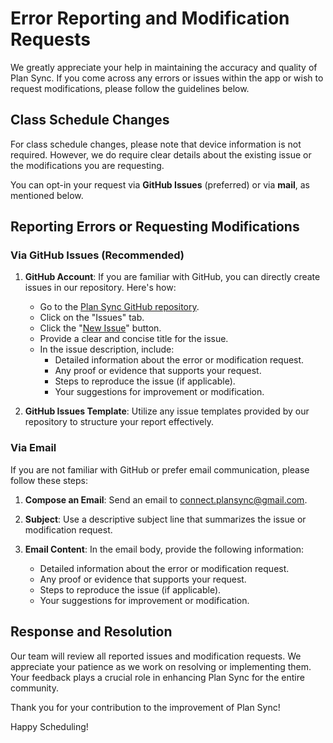 # Error Reporting and Modification Requests

We greatly appreciate your help in maintaining the accuracy and quality of Plan Sync. If you come across any errors or issues within the app or wish to request modifications, please follow the guidelines below.

## Class Schedule Changes

For class schedule changes, please note that device information is not required. However, we do require clear details about the existing issue or the modifications you are requesting.

You can opt-in your request via **GitHub Issues** (preferred) or via **mail**, as mentioned below.


## Reporting Errors or Requesting Modifications

### Via GitHub Issues (Recommended)

1. **GitHub Account**: If you are familiar with GitHub, you can directly create issues in our repository. Here's how:
   
   - Go to the [Plan Sync GitHub repository](https://github.com/opxdelwin/plan-sync).
   - Click on the "Issues" tab.
   - Click the "[New Issue](https://github.com/opxdelwin/plan-sync/issues/new)" button.
   - Provide a clear and concise title for the issue.
   - In the issue description, include:
     - Detailed information about the error or modification request.
     - Any proof or evidence that supports your request.
     - Steps to reproduce the issue (if applicable).
     - Your suggestions for improvement or modification.

2. **GitHub Issues Template**: Utilize any issue templates provided by our repository to structure your report effectively.

### Via Email

If you are not familiar with GitHub or prefer email communication, please follow these steps:

1. **Compose an Email**: Send an email to [connect.plansync@gmail.com](mailto:connect.plansync@gmail.com).

2. **Subject**: Use a descriptive subject line that summarizes the issue or modification request.

3. **Email Content**: In the email body, provide the following information:

   - Detailed information about the error or modification request.
   - Any proof or evidence that supports your request.
   - Steps to reproduce the issue (if applicable).
   - Your suggestions for improvement or modification.

## Response and Resolution

Our team will review all reported issues and modification requests. We appreciate your patience as we work on resolving or implementing them. Your feedback plays a crucial role in enhancing Plan Sync for the entire community.

Thank you for your contribution to the improvement of Plan Sync!

Happy Scheduling!
